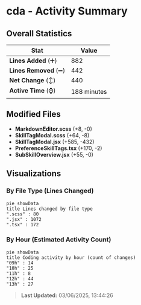# cda - Activity Summary 

## Overall Statistics

| Stat                   | Value                                                             |
| ---------------------- | ----------------------------------------------------------------- |
| **Lines Added** (➕)   | 882                                          |
| **Lines Removed** (➖) | 442                                        |
| **Net Change** (↕)    | 440                |
| **Active Time** (⌚)   | 188 minutes |


## Modified Files
- **MarkdownEditor.scss** (+8, -0)
- **SkillTagModal.scss** (+64, -8)
- **SkillTagModal.jsx** (+585, -432)
- **PreferenceSkillTags.tsx** (+170, -2)
- **SubSkillOverview.jsx** (+55, -0)

## Visualizations

### By File Type (Lines Changed)

```mermaid
pie showData
title Lines changed by file type
".scss" : 80
".jsx" : 1072
".tsx" : 172
```

### By Hour (Estimated Activity Count)

```mermaid
pie showData
title Coding activity by hour (count of changes)
"09h" : 14
"10h" : 25
"11h" : 8
"12h" : 44
"13h" : 27
```


> **Last Updated:** 03/06/2025, 13:44:26